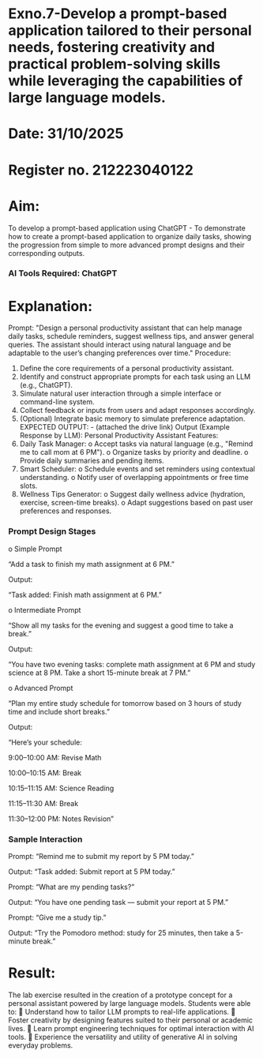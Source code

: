 # Exno.7-Develop a prompt-based application tailored to their personal needs, fostering creativity and practical problem-solving skills while leveraging the capabilities of large language models.

# Date: 31/10/2025
# Register no. 212223040122
# Aim: 
To develop a prompt-based application using ChatGPT - To demonstrate how to create a prompt-based application to organize daily tasks, showing the progression from simple to more advanced prompt designs and their corresponding outputs.

### AI Tools Required: ChatGPT 


# Explanation: 
Prompt:
"Design a personal productivity assistant that can help manage daily tasks, schedule reminders, suggest wellness tips, and answer general queries. The assistant should interact using natural language and be adaptable to the user’s changing preferences over time."
Procedure:
1. Define the core requirements of a personal productivity assistant.
2. Identify and construct appropriate prompts for each task using an LLM (e.g., ChatGPT).
3. Simulate natural user interaction through a simple interface or command-line system.
4. Collect feedback or inputs from users and adapt responses accordingly.
5. (Optional) Integrate basic memory to simulate preference adaptation.
EXPECTED OUTPUT: - (attached the drive link)
Output (Example Response by LLM):
Personal Productivity Assistant Features:
1. Daily Task Manager:
o Accept tasks via natural language (e.g., "Remind me to call mom at 6 PM").
o Organize tasks by priority and deadline.
o Provide daily summaries and pending items.
2. Smart Scheduler:
o Schedule events and set reminders using contextual understanding.
o Notify user of overlapping appointments or free time slots.
3. Wellness Tips Generator:
o Suggest daily wellness advice (hydration, exercise, screen-time breaks).
o Adapt suggestions based on past user preferences and responses.


### Prompt Design Stages
 o Simple Prompt

“Add a task to finish my math assignment at 6 PM.”

Output:

“Task added: Finish math assignment at 6 PM.”

  o Intermediate Prompt

“Show all my tasks for the evening and suggest a good time to take a break.”

Output:

“You have two evening tasks: complete math assignment at 6 PM and study science at 8 PM.
Take a short 15-minute break at 7 PM.”

  o Advanced Prompt

“Plan my entire study schedule for tomorrow based on 3 hours of study time and include short breaks.”

Output:

“Here’s your schedule:

9:00–10:00 AM: Revise Math

10:00–10:15 AM: Break

10:15–11:15 AM: Science Reading

11:15–11:30 AM: Break

11:30–12:00 PM: Notes Revision”


### Sample Interaction

Prompt: “Remind me to submit my report by 5 PM today.”

Output: “Task added: Submit report at 5 PM today.”

Prompt: “What are my pending tasks?”

Output: “You have one pending task — submit your report at 5 PM.”

Prompt: “Give me a study tip.”

Output: “Try the Pomodoro method: study for 25 minutes, then take a 5-minute break.”
# Result: 
The lab exercise resulted in the creation of a prototype concept for a personal assistant powered by large language models. Students were able to:
 Understand how to tailor LLM prompts to real-life applications.
 Foster creativity by designing features suited to their personal or academic lives.
 Learn prompt engineering techniques for optimal interaction with AI tools.
 Experience the versatility and utility of generative AI in solving everyday problems.

